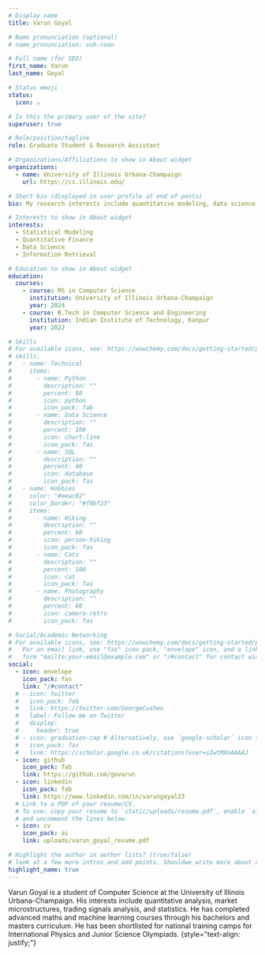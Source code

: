 ```yaml
---
# Display name
title: Varun Goyal

# Name pronunciation (optional)
# name_pronunciation: vuh-roon

# Full name (for SEO)
first_name: Varun
last_name: Goyal

# Status emoji
status:
  icon: ☕️

# Is this the primary user of the site?
superuser: true

# Role/position/tagline
role: Graduate Student & Research Assistant

# Organizations/Affiliations to show in About widget
organizations:
  - name: University of Illinois Urbana-Champaign
    url: https://cs.illinois.edu/

# Short bio (displayed in user profile at end of posts)
bio: My research interests include quantitative modeling, data science, and machine learning.

# Interests to show in About widget
interests:
  - Statistical Modeling
  - Quantitative Finance
  - Data Science
  - Information Retrieval

# Education to show in About widget
education:
  courses:
    - course: MS in Computer Science
      institution: University of Illinois Urbana-Champaign
      year: 2024
    - course: B.Tech in Computer Science and Engineering
      institution: Indian Institute of Technology, Kanpur
      year: 2022

# Skills
# For available icons, see: https://wowchemy.com/docs/getting-started/page-builder/#icons
# skills:
#   - name: Technical
#     items:
#       - name: Python
#         description: ""
#         percent: 80
#         icon: python
#         icon_pack: fab
#       - name: Data Science
#         description: ""
#         percent: 100
#         icon: chart-line
#         icon_pack: fas
#       - name: SQL
#         description: ""
#         percent: 40
#         icon: database
#         icon_pack: fas
#   - name: Hobbies
#     color: "#eeac02"
#     color_border: "#f0bf23"
#     items:
#       - name: Hiking
#         description: ""
#         percent: 60
#         icon: person-hiking
#         icon_pack: fas
#       - name: Cats
#         description: ""
#         percent: 100
#         icon: cat
#         icon_pack: fas
#       - name: Photography
#         description: ""
#         percent: 80
#         icon: camera-retro
#         icon_pack: fas

# Social/Academic Networking
# For available icons, see: https://wowchemy.com/docs/getting-started/page-builder/#icons
#   For an email link, use "fas" icon pack, "envelope" icon, and a link in the
#   form "mailto:your-email@example.com" or "/#contact" for contact widget.
social:
  - icon: envelope
    icon_pack: fas
    link: "/#contact"
  # - icon: twitter
  #   icon_pack: fab
  #   link: https://twitter.com/GeorgeCushen
  #   label: Follow me on Twitter
  #   display:
  #     header: true
  # - icon: graduation-cap # Alternatively, use `google-scholar` icon from `ai` icon pack
  #   icon_pack: fas
  #   link: https://scholar.google.co.uk/citations?user=sIwtMXoAAAAJ
  - icon: github
    icon_pack: fab
    link: https://github.com/govarun
  - icon: linkedin
    icon_pack: fab
    link: https://www.linkedin.com/in/varungoyal23
  # Link to a PDF of your resume/CV.
  # To use: copy your resume to `static/uploads/resume.pdf`, enable `ai` icons in `params.yaml`,
  # and uncomment the lines below.
  - icon: cv
    icon_pack: ai
    link: uploads/varun_goyal_resume.pdf

# Highlight the author in author lists? (true/false)
# look at a few more intros and add points. Shouldwe write more about current research?
highlight_name: true
---
```


Varun Goyal is a student of Computer Science at the University of Illinois Urbana-Champaign. His interests include quantitative analysis, market microstructures, trading signals analysis, and statistics. He has completed advanced maths and machine learning courses through his bachelors and masters curriculum. He has been shortlisted for national training camps for International Physics and Junior Science Olympiads.
{style="text-align: justify;"}
